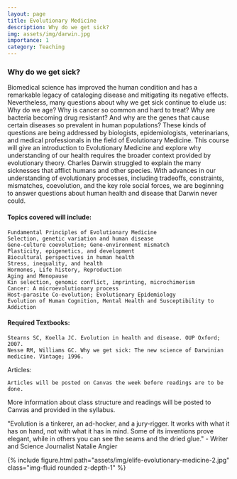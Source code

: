 ```yaml
---
layout: page
title: Evolutionary Medicine
description: Why do we get sick?
img: assets/img/darwin.jpg
importance: 1
category: Teaching
---
```



### Why do we get sick?

Biomedical science has improved the human condition and has a remarkable legacy of cataloging disease and mitigating its negative effects. Nevertheless, many questions about why we get sick continue to elude us: Why do we age? Why is cancer so common and hard to treat? Why are bacteria becoming drug resistant? And why are the genes that cause certain diseases so prevalent in human populations? These kinds of questions are being addressed by biologists, epidemiologists, veterinarians, and medical professionals in the field of Evolutionary Medicine. This course will give an introduction to Evolutionary Medicine and explore why understanding of our health requires the broader context provided by evolutionary theory.
Charles Darwin struggled to explain the many sicknesses that afflict humans and other species. With advances in our understanding of evolutionary processes, including tradeoffs, constraints, mismatches, coevolution, and the key role social forces, we are beginning to answer questions about human health and disease that Darwin never could.



#### Topics covered will include:

    Fundamental Principles of Evolutionary Medicine
    Selection, genetic variation and human disease
    Gene-culture coevolution; Gene-environment mismatch
    Plasticity, epigenetics, and development
    Biocultural perspectives in human health
    Stress, inequality, and health
    Hormones, Life history, Reproduction
    Aging and Menopause
    Kin selection, genomic conflict, imprinting, microchimerism
    Cancer: A microevolutionary process
    Host-parasite Co-evolution; Evolutionary Epidemiology
    Evolution of Human Cognition, Mental Health and Susceptibility to Addiction


#### Required Textbooks:

    Stearns SC, Koella JC. Evolution in health and disease. OUP Oxford; 2007.
    Nesse RM, Williams GC. Why we get sick: The new science of Darwinian medicine. Vintage; 1996.

Articles:

    Articles will be posted on Canvas the week before readings are to be done.

More information about class structure and readings will be posted to Canvas and provided in the syllabus.

"Evolution is a tinkerer, an ad-hocker, and a jury-rigger. It works with what it has on hand, not with what it has in mind. Some of its inventions prove elegant, while in others you can see the seams and the dried glue." - Writer and Science Journalist Natalie Angier

 {% include figure.html path="assets/img/elife-evolutionary-medicine-2.jpg" class="img-fluid rounded z-depth-1" %} 



